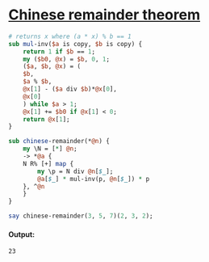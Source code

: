[1]: https://rosettacode.org/wiki/Chinese_remainder_theorem

# [Chinese remainder theorem][1]



```perl
# returns x where (a * x) % b == 1
sub mul-inv($a is copy, $b is copy) {
    return 1 if $b == 1;
    my ($b0, @x) = $b, 0, 1;
    ($a, $b, @x) = (
	$b,
	$a % $b,
	@x[1] - ($a div $b)*@x[0],
	@x[0]
    ) while $a > 1;
    @x[1] += $b0 if @x[1] < 0;
    return @x[1];
}

sub chinese-remainder(*@n) {
    my \N = [*] @n;
    -> *@a {
	N R% [+] map {
	    my \p = N div @n[$_];
	    @a[$_] * mul-inv(p, @n[$_]) * p
	}, ^@n
    }
}

say chinese-remainder(3, 5, 7)(2, 3, 2);
```

#### Output:
```
23
```
